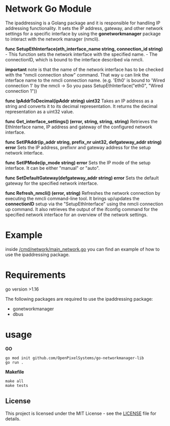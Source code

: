 # Network Go Module

The ipaddressing is a Golang package and it is responsible for handling IP addressing functionality.
It sets the IP address, gateway, and other network settings for a specific interface by using the **gonetworkmanager** package to interact with the network manager (nmcli). 

**func SetupEthInterface(eth_interface_name string, connection_id string)** 
    - This function sets the network interface with the specified name. 
    - The connectionID, which is bound to the interface described via nmcli.

**important** note is that the name of the network interface has to be checked with the "nmcli connection show" command. That way u can link the interface name to the nmcli connection name. (e.g. 'Eth0' is bound to 'Wired connection 1' by the nmcli -> So you pass SetupEthInterface("eth0", "Wired connection 1"))

**func IpAddrToDecimal(ipAddr string) uint32** Takes an IP address as a string and converts it to its decimal representation. It returns the decimal representation as a uint32 value.

**func Get_interface_settings() (error, string, string, string)**
Retrieves the EthInterface name, IP address and gateway of the configured network interface.    

**func SetIPAddr(ip_addr string, prefix_nr uint32, defgateway_addr string) error**
Sets the IP address, prefixnr and gateway address for the setup network interface.

**func SetIPMode(ip_mode string) error** 
Sets the IP mode of the setup interface. It can be either "manual" or "auto".

**func SetDefaultGateway(defgateway_addr string) error**
Sets the default gateway for the specified network interface. 

**func Refresh_nmcli() (error, string)** Refreshes the network connection by executing the nmcli command-line tool. It brings up/updates the **connectionID** setup via the "SetupEthInterface" using the nmcli connection up command. It also retrieves the output of the ifconfig command for the specified network interface for an overview of the network settings.

# Example
inside [/cmd/network/main_network.go](cmd/network/main.go) you can find an example of how to use the ipaddressing package.

# Requirements

go version >1.16

The following packages are required to use the ipaddressing package:
- gonetworkmanager
- dbus

# usage
**GO**
```
go mod init github.com/OpenPixelSystems/go-networkmanager-lib
go run .
```

**Makefile**
```
make all
make tests
```

## License

This project is licensed under the MIT License - see the [LICENSE](LICENSE) file for details.
